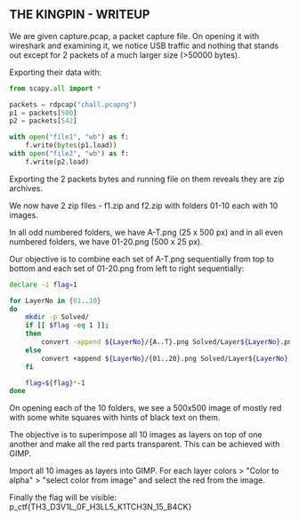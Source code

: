 ## THE KINGPIN - WRITEUP

We are given capture.pcap, a packet capture file. On opening it with wireshark and examining it, we notice USB traffic and nothing that stands out except for 2 packets of a much larger size (>50000 bytes).

Exporting their data with:
```python
from scapy.all import *

packets = rdpcap("chall.pcapng")
p1 = packets[500]
p2 = packets[542]

with open("file1", "wb") as f:
    f.write(bytes(p1.load))
with open("file2", "wb") as f:
    f.write(p2.load)
```

Exporting the 2 packets bytes and running file on them reveals they are zip archives.

We now have 2 zip files - f1.zip and f2.zip with folders 01-10 each with 10 images.

In all odd numbered folders, we have A-T.png (25 x 500 px) and in all even numbered folders, we have 01-20.png (500 x 25 px).

Our objective is to combine each set of A-T.png sequentially from top to bottom and each set of 01-20.png from left to right sequentially:

```bash
declare -i flag=1

for LayerNo in {01..10}
do
    mkdir -p Solved/
    if [[ $flag -eq 1 ]];
    then
        convert -append ${LayerNo}/{A..T}.png Solved/Layer${LayerNo}.png
    else
        convert +append ${LayerNo}/{01..20}.png Solved/Layer${LayerNo}.png
    fi

    flag=${flag}*-1
done
```
On opening each of the 10 folders, we see a 500x500 image of mostly red with some white squares with hints of black text on them.

The objective is to superimpose all 10 images as layers on top of one another and make all the red parts transparent. This can be achieved with GIMP.

Import all 10 images as layers into GIMP. For each layer colors > "Color to alpha" > "select color from image" and select the red from the image. 

Finally the flag will be visible: p_ctf{TH3_D3V1L_0F_H3LL5_K1TCH3N_15_B4CK}
